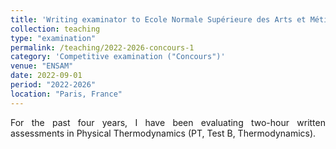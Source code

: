 ```yaml
---
title: 'Writing examinator to Ecole Normale Supérieure des Arts et Métiers'
collection: teaching
type: "examination"
permalink: /teaching/2022-2026-concours-1
category: 'Competitive examination ("Concours")'
venue: "ENSAM"
date: 2022-09-01
period: "2022-2026"
location: "Paris, France"
---
```


<div style="text-align: justify">
For the past four years, I have been evaluating two-hour written assessments in Physical Thermodynamics (PT, Test B, Thermodynamics).
</div>
